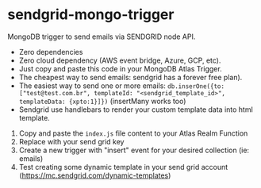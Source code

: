 # sendgrid-mongo-trigger
MongoDB trigger to send emails via SENDGRID node API. 

- Zero dependencies
- Zero cloud dependency (AWS event bridge, Azure, GCP, etc).
- Just copy and paste this code in your MongoDB Atlas Trigger.
- The cheapest way to send emails: sendgrid has a forever free plan).
- The easiest way to send one or more emails: ```db.inserOne({to:["test@test.com.br", templateId: "<sendgrid_template_id>", templateData: {xpto:1}]})``` (insertMany works too)
- Sendgrid use handlebars to render your custom template data into html template.

1. Copy and paste the ```index.js``` file content to your Atlas Realm Function
2. Replace with your send grid key
3. Create a new trigger with "insert" event for your desired collection (ie: emails)
4. Test creating some dynamic template in your send grid account (https://mc.sendgrid.com/dynamic-templates)
